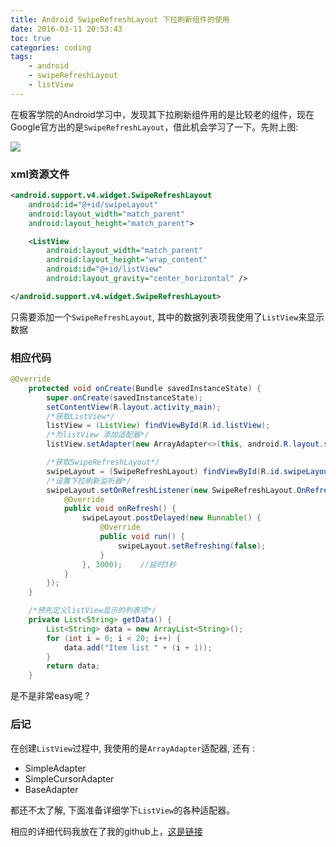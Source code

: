 ```yaml
---
title: Android SwipeRefreshLayout 下拉刷新组件的使用
date: 2016-03-11 20:53:43
toc: true
categories: coding
tags:
	- android
	- swipeRefreshLayout
	- listView
---
```


在极客学院的Android学习中，发现其下拉刷新组件用的是比较老的组件，现在Google官方出的是`SwipeRefreshLayout`，借此机会学习了一下。先附上图:

<!-- more -->

![](http://7xrmgx.com1.z0.glb.clouddn.com/swipe.png)

### xml资源文件

```xml
<android.support.v4.widget.SwipeRefreshLayout
    android:id="@+id/swipeLayout"
    android:layout_width="match_parent"
    android:layout_height="match_parent">

    <ListView
        android:layout_width="match_parent"
        android:layout_height="wrap_content"
        android:id="@+id/listView"
        android:layout_gravity="center_horizontal" />

</android.support.v4.widget.SwipeRefreshLayout>
```

只需要添加一个`SwipeRefreshLayout`, 其中的数据列表项我使用了`ListView`来显示数据

### 相应代码

```java
@Override
    protected void onCreate(Bundle savedInstanceState) {
        super.onCreate(savedInstanceState);
        setContentView(R.layout.activity_main);
        /*获取ListView*/
        listView = (ListView) findViewById(R.id.listView);
        /*为listView 添加适配器*/
        listView.setAdapter(new ArrayAdapter<>(this, android.R.layout.simple_list_item_1, getData()));

        /*获取SwipeRefreshLayout*/
        swipeLayout = (SwipeRefreshLayout) findViewById(R.id.swipeLayout);
        /*设置下拉刷新监听器*/
        swipeLayout.setOnRefreshListener(new SwipeRefreshLayout.OnRefreshListener() {
            @Override
            public void onRefresh() {
                swipeLayout.postDelayed(new Runnable() {
                    @Override
                    public void run() {
                        swipeLayout.setRefreshing(false);
                    }
                }, 3000);    //延时3秒
            }
        });
    }

    /*预先定义listView显示的列表项*/
    private List<String> getData() {
        List<String> data = new ArrayList<String>();
        for (int i = 0; i < 20; i++) {
            data.add("Item list " + (i + 1));
        }
        return data;
    }
```

是不是非常easy呢 ?　

### 后记
在创建`ListView`过程中, 我使用的是`ArrayAdapter`适配器, 还有 :

- SimpleAdapter
- SimpleCursorAdapter
- BaseAdapter

都还不太了解, 下面准备详细学下`ListView`的各种适配器。

相应的详细代码我放在了我的github上，[这是链接](https://github.com/Waydrow/Android-Learning/tree/master/SwipeRefreshLayout)